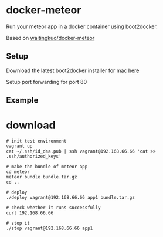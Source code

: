 docker-meteor
=============

Run your meteor app in a docker container using boot2docker.

Based on [waitingkuo/docker-meteor](https://github.com/waitingkuo/docker-meteor)


## Setup

Download the latest boot2docker installer for mac [here]()
  
Setup port forwarding for port 80



## Example

  # download 



    # init test environment
    vagrant up
    cat ~/.ssh/id_dsa.pub | ssh vagrant@192.168.66.66 'cat >> .ssh/authorized_keys'

    # make the bundle of meteor app
    cd meteor
    meteor bundle bundle.tar.gz
    cd ..

    # deploy
    ./deploy vagrant@192.168.66.66 app1 bundle.tar.gz

    # check whether it runs successfully
    curl 192.168.66.66

    # stop it
    ./stop vagrant@192.168.66.66 app1
